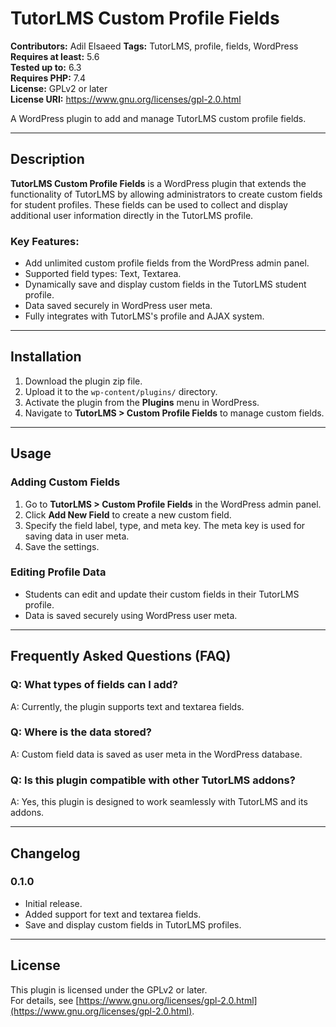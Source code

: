 # TutorLMS Custom Profile Fields

**Contributors:** Adil Elsaeed
**Tags:** TutorLMS, profile, fields, WordPress  
**Requires at least:** 5.6  
**Tested up to:** 6.3  
**Requires PHP:** 7.4  
**License:** GPLv2 or later  
**License URI:** https://www.gnu.org/licenses/gpl-2.0.html  

A WordPress plugin to add and manage TutorLMS custom profile fields.

---

## Description

**TutorLMS Custom Profile Fields** is a WordPress plugin that extends the functionality of TutorLMS by allowing administrators to create custom fields for student profiles. These fields can be used to collect and display additional user information directly in the TutorLMS profile.

### Key Features:
- Add unlimited custom profile fields from the WordPress admin panel.
- Supported field types: Text, Textarea.
- Dynamically save and display custom fields in the TutorLMS student profile.
- Data saved securely in WordPress user meta.
- Fully integrates with TutorLMS's profile and AJAX system.

---

## Installation

1. Download the plugin zip file.
2. Upload it to the `wp-content/plugins/` directory.
3. Activate the plugin from the **Plugins** menu in WordPress.
4. Navigate to **TutorLMS > Custom Profile Fields** to manage custom fields.

---

## Usage

### Adding Custom Fields
1. Go to **TutorLMS > Custom Profile Fields** in the WordPress admin panel.
2. Click **Add New Field** to create a new custom field.
3. Specify the field label, type, and meta key. The meta key is used for saving data in user meta.
4. Save the settings.

### Editing Profile Data
- Students can edit and update their custom fields in their TutorLMS profile.
- Data is saved securely using WordPress user meta.

---

## Frequently Asked Questions (FAQ)

### Q: What types of fields can I add?
A: Currently, the plugin supports text and textarea fields.

### Q: Where is the data stored?
A: Custom field data is saved as user meta in the WordPress database.

### Q: Is this plugin compatible with other TutorLMS addons?
A: Yes, this plugin is designed to work seamlessly with TutorLMS and its addons.


---

## Changelog

### 0.1.0
- Initial release.
- Added support for text and textarea fields.
- Save and display custom fields in TutorLMS profiles.

---

## License

This plugin is licensed under the GPLv2 or later.  
For details, see [https://www.gnu.org/licenses/gpl-2.0.html](https://www.gnu.org/licenses/gpl-2.0.html).
